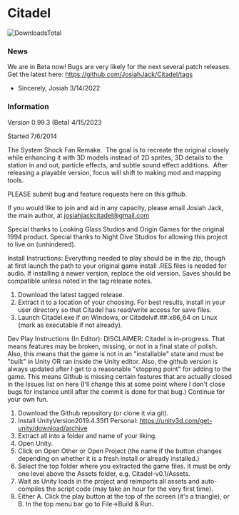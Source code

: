 # Citadel

![DownloadsTotal](https://img.shields.io/github/downloads/JosiahJack/Citadel/total?color=teal&label=Downloads)

### News
We are in Beta now!  Bugs are very likely for the next several patch releases.
Get the latest here: https://github.com/JosiahJack/Citadel/tags

- Sincerely, Josiah 3/14/2022

### Information
Version 0.99.3 (Beta) 4/15/2023

Started 7/6/2014

The System Shock Fan Remake.  The goal is to recreate the original closely while enhancing it with 3D models instead of 2D sprites, 3D details to the station in and out, particle effects, and subtle sound effect additions.  After releasing a playable version, focus will shift to making mod and mapping tools.

PLEASE submit bug and feature requests here on this github.

If you would like to join and aid in any capacity, please email Josiah Jack, the main author, at josiahjackcitadel@gmail.com

Special thanks to Looking Glass Studios and Origin Games for the original 1994 product. 
Special thanks to Night Dive Studios for allowing this project to live on (unhindered).


Install Instructions:
Everything needed to play should be in the zip, though at first launch the path to your original game install .RES files is needed for audio.  If installing a newer version, replace the old version.  Saves should be compatible unless noted in the tag release notes.
1.  Download the latest tagged release.
2.  Extract it to a location of your choosing.  For best results, install in your user directory so that Citadel has read/write access for save files.
3.  Launch Citadel.exe if on Windows, or Citadelv#.##.x86_64 on Linux (mark as executable if not already).

Dev Play Instructions (In Editor):
DISCLAIMER: Citadel is in-progress. That means features may be broken, missing, or not in a final state of polish. Also, this means that the game is not in an "installable" state and must be "built" in Unity OR ran inside the Unity editor. Also, the github version is always updated after I get to a reasonable "stopping point" for adding to the game. This means Github is missing certain features that are actually closed in the Issues list on here (I'll change this at some point where I don't close bugs for instance until after the commit is done for that bug.) Continue for your own fun.

1. Download the Github repository (or clone it via git).
2. Install UnityVersion2019.4.35f1 Personal: https://unity3d.com/get-unity/download/archive
3. Extract all into a folder and name of your liking.
4. Open Unity.
5. Click on Open Other or Open Project (the name if the button changes depending on whether it is a fresh install or already installed.)
6. Select the top folder where you extracted the game files. It must be only one level above the Assets folder, e.g. Citadel-v0.1/Assets.
7. Wait as Unity loads in the project and reimports all assets and auto-compiles the script code (may take an hour for the very first time).
8. Either A. Click the play button at the top of the screen (it's a triangle), or B. In the top menu bar go to File->Build & Run.
